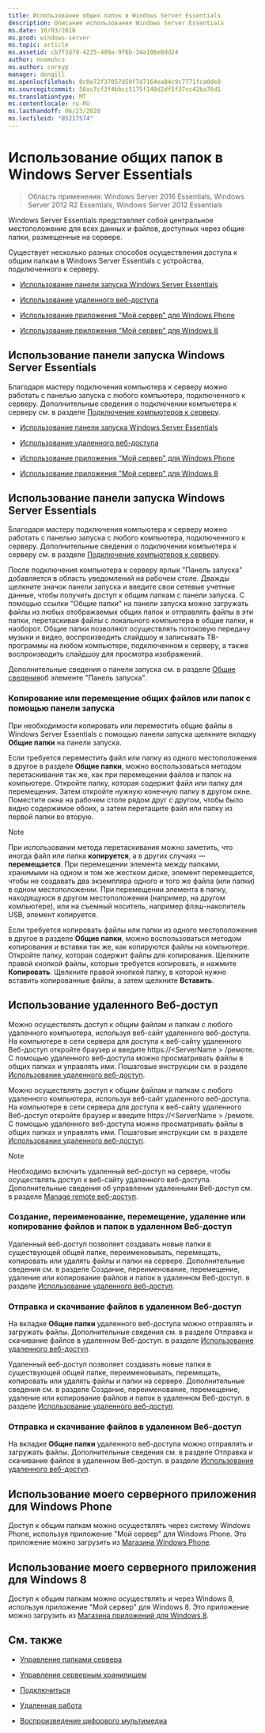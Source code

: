 ```yaml
---
title: Использование общих папок в Windows Server Essentials
description: Описание использования Windows Server Essentials
ms.date: 10/03/2016
ms.prod: windows-server
ms.topic: article
ms.assetid: cb7f3d7d-4225-409a-9f6b-34a106e8dd24
author: nnamuhcs
ms.author: coreyp
manager: dongill
ms.openlocfilehash: 0c0e72f37057d50f7d7164ea84c9c7771fca0de8
ms.sourcegitcommit: 56ac7cf3f4bbcc5175f140d2df5f37cc42ba76d1
ms.translationtype: MT
ms.contentlocale: ru-RU
ms.lasthandoff: 06/23/2020
ms.locfileid: "85217574"
---
```

# <a name="use-shared-folders-in-windows-server-essentials"></a>Использование общих папок в Windows Server Essentials

>Область применения: Windows Server 2016 Essentials, Windows Server 2012 R2 Essentials, Windows Server 2012 Essentials
  
 Windows Server Essentials представляет собой центральное местоположение для всех данных и файлов, доступных через общие папки, размещенные на сервере.  
  
 Существует несколько разных способов осуществления доступа к общим папкам в Windows Server Essentials с устройства, подключенного к серверу.  
  

-   [Использование панели запуска Windows Server Essentials](Use-Shared-Folders-in-Windows-Server-Essentials.md#BKMK_UsingLaunchpad)  
  
-   [Использование удаленного веб-доступа](Use-Shared-Folders-in-Windows-Server-Essentials.md#BKMK_UsingRWA)  
  
-   [Использование приложения "Мой сервер" для Windows Phone](Use-Shared-Folders-in-Windows-Server-Essentials.md#BKMK_Phone)  
  
-   [Использование приложения "Мой сервер" для Windows 8](Use-Shared-Folders-in-Windows-Server-Essentials.md#BKMK_App)  
  
##  <a name="using-the-windows-server-essentials-launchpad"></a><a name="BKMK_UsingLaunchpad"></a>Использование панели запуска Windows Server Essentials  
 Благодаря мастеру подключения компьютера к серверу можно работать с панелью запуска с любого компьютера, подключенного к серверу. Дополнительные сведения о подключении компьютера к серверу см. в разделе [Подключение компьютеров к серверу](Get-Connected-in-Windows-Server-Essentials.md#BKMK_9).  

-   [Использование панели запуска Windows Server Essentials](../use/Use-Shared-Folders-in-Windows-Server-Essentials.md#BKMK_UsingLaunchpad)  
  
-   [Использование удаленного веб-доступа](../use/Use-Shared-Folders-in-Windows-Server-Essentials.md#BKMK_UsingRWA)  
  
-   [Использование приложения "Мой сервер" для Windows Phone](../use/Use-Shared-Folders-in-Windows-Server-Essentials.md#BKMK_Phone)  
  
-   [Использование приложения "Мой сервер" для Windows 8](../use/Use-Shared-Folders-in-Windows-Server-Essentials.md#BKMK_App)  
  
##  <a name="using-the-windows-server-essentials-launchpad"></a><a name="BKMK_UsingLaunchpad"></a>Использование панели запуска Windows Server Essentials  
 Благодаря мастеру подключения компьютера к серверу можно работать с панелью запуска с любого компьютера, подключенного к серверу. Дополнительные сведения о подключении компьютера к серверу см. в разделе [Подключение компьютеров к серверу](../use/Get-Connected-in-Windows-Server-Essentials.md#BKMK_9).  

  
 После подключения компьютера к серверу ярлык "Панель запуска" добавляется в область уведомлений на рабочем столе. Дважды щелкните значок панели запуска и введите свои сетевые учетные данные, чтобы получить доступ к общим папкам с панели запуска. С помощью ссылки "Общие папки" на панели запуска можно загружать файлы из любых отображаемых общих папок и отправлять файлы в эти папки, перетаскивая файлы с локального компьютера в общие папки, и наоборот. Общие папки позволяют осуществлять потоковую передачу музыки и видео, воспроизводить слайдшоу и записывать ТВ-программы на любом компьютере, подключенном к серверу, а также воспроизводить слайдшоу для просмотра изображений.  
  
 Дополнительные сведения о панели запуска см. в разделе [Общие сведения](../manage/Overview-of-the-Launchpad-in-Windows-Server-Essentials.md)об элементе "Панель запуска".  
  
###  <a name="copy-or-move-shared-files-or-folders-using-the-launchpad"></a><a name="BKMK_Launchpad"></a>Копирование или перемещение общих файлов или папок с помощью панели запуска  
 При необходимости копировать или переместить общие файлы в Windows Server Essentials с помощью панели запуска щелкните вкладку **Общие папки** на панели запуска.  
  
 Если требуется переместить файл или папку из одного местоположения в другое в разделе **Общие папки**, можно воспользоваться методом перетаскивания так же, как при перемещении файлов и папок на компьютере. Откройте папку, которая содержит файл или папку для перемещения. Затем откройте нужную конечную папку в другом окне. Поместите окна на рабочем столе рядом друг с другом, чтобы было видно содержимое обоих, а затем перетащите файл или папку из первой папки во вторую.  
  
> [!NOTE]
>  При использовании метода перетаскивания можно заметить, что иногда файл или папка **копируется**, а в других случаях — **перемещается**. При перемещении элемента между папками, хранимыми на одном и том же жестком диске, элемент перемещается, чтобы не создавать два экземпляра одного и того же файла (или папки) в одном местоположении. При перемещении элемента в папку, находящуюся в другом местоположении (например, на другом компьютере), или на съемный носитель, например флэш-накопитель USB, элемент копируется.  
  
 Если требуется копировать файлы или папки из одного местоположения в другое в разделе **Общие папки**, можно воспользоваться методом копирования и вставки так же, как копируются файлы на компьютере. Откройте папку, которая содержит файлы для копирования. Щелкните правой кнопкой файлы, которые требуется копировать, и нажмите **Копировать**. Щелкните правой кнопкой папку, в которой нужно вставить копированные файлы, а затем щелкните **Вставить**.  
  
##  <a name="using-remote-web-access"></a><a name="BKMK_UsingRWA"></a>Использование удаленного Веб-доступ  

 Можно осуществлять доступ к общим файлам и папкам с любого удаленного компьютера, используя веб-сайт удаленного веб-доступа. На компьютере в сети сервера для доступа к веб-сайту удаленного Веб-доступ откройте браузер и введите https://<ServerName \> /ремоте. С помощью удаленного веб-доступа можно просматривать файлы в общих папках и управлять ими. Пошаговые инструкции см. в разделе [Использование удаленного веб-доступ](Use-Remote-Web-Access-in-Windows-Server-Essentials.md).  

 Можно осуществлять доступ к общим файлам и папкам с любого удаленного компьютера, используя веб-сайт удаленного веб-доступа. На компьютере в сети сервера для доступа к веб-сайту удаленного Веб-доступ откройте браузер и введите https://<ServerName \> /ремоте. С помощью удаленного веб-доступа можно просматривать файлы в общих папках и управлять ими. Пошаговые инструкции см. в разделе [Использование удаленного веб-доступ](../use/Use-Remote-Web-Access-in-Windows-Server-Essentials.md).  

  
> [!NOTE]
>  Необходимо включить удаленный веб-доступ на сервере, чтобы осуществлять доступ к веб-сайту удаленного веб-доступа. Дополнительные сведения об управлении удаленными Веб-доступ см. в разделе [Manage remote веб-доступ](../manage/Manage-Remote-Web-Access-in-Windows-Server-Essentials.md).  
  
###  <a name="create-rename-move-delete-or-copy-files-and-folders-in-remote-web-access"></a><a name="BKMK_2"></a>Создание, переименование, перемещение, удаление или копирование файлов и папок в удаленном Веб-доступ  

 Удаленный веб-доступ позволяет создавать новые папки в существующей общей папке, переименовывать, перемещать, копировать или удалять файлы и папки на сервере. Дополнительные сведения см. в разделе Создание, переименование, перемещение, удаление или копирование файлов и папок в удаленном Веб-доступ. в разделе [Использование удаленного веб-доступ](Use-Remote-Web-Access-in-Windows-Server-Essentials.md).  
  
###  <a name="upload-and-download-files-in-remote-web-access"></a><a name="BKMK_3"></a>Отправка и скачивание файлов в удаленном Веб-доступ  
 На вкладке **Общие папки** удаленного веб-доступа можно отправлять и загружать файлы. Дополнительные сведения см. в разделе Отправка и скачивание файлов в удаленном Веб-доступ. в разделе [Использование удаленного веб-доступ](Use-Remote-Web-Access-in-Windows-Server-Essentials.md).  

 Удаленный веб-доступ позволяет создавать новые папки в существующей общей папке, переименовывать, перемещать, копировать или удалять файлы и папки на сервере. Дополнительные сведения см. в разделе Создание, переименование, перемещение, удаление или копирование файлов и папок в удаленном Веб-доступ. в разделе [Использование удаленного веб-доступ](../use/Use-Remote-Web-Access-in-Windows-Server-Essentials.md).  
  
###  <a name="upload-and-download-files-in-remote-web-access"></a><a name="BKMK_3"></a>Отправка и скачивание файлов в удаленном Веб-доступ  
 На вкладке **Общие папки** удаленного веб-доступа можно отправлять и загружать файлы. Дополнительные сведения см. в разделе Отправка и скачивание файлов в удаленном Веб-доступ. в разделе [Использование удаленного веб-доступ](../use/Use-Remote-Web-Access-in-Windows-Server-Essentials.md).  

  
##  <a name="using-my-server-app-for-windows-phone"></a><a name="BKMK_Phone"></a>Использование моего серверного приложения для Windows Phone  
 Доступ к общим папкам можно осуществлять через систему Windows Phone, используя приложение "Мой сервер" для Windows Phone. Это приложение можно загрузить из [Магазина Windows Phone](http://www.windowsphone.com/apps/6c2f98d5-6fcf-4e1d-b8b1-cde62ea1a94a).  
  
##  <a name="using-my-server-app-for-windows-8"></a><a name="BKMK_App"></a>Использование моего серверного приложения для Windows 8  
 Доступ к общим папкам можно осуществлять и через Windows 8, используя приложение "Мой сервер" для Windows 8. Это приложение можно загрузить из [Магазина приложений для Windows 8](https://windows.microsoft.com/windows-8/apps).  
  
## <a name="see-also"></a>См. также  
  
-   [Управление папками сервера](../manage/Manage-Server-Folders-in-Windows-Server-Essentials.md)  
  
-   [Управление серверным хранилищем](../manage/Manage-Server-Storage-in-Windows-Server-Essentials.md)  

-   [Подключиться](Get-Connected-in-Windows-Server-Essentials.md)  
  
-   [Удаленная работа](Work-Remotely-in-Windows-Server-Essentials.md)  
  
-   [Воспроизведение цифрового мультимедиа](Play-Digital-Media-in-Windows-Server-Essentials.md)

